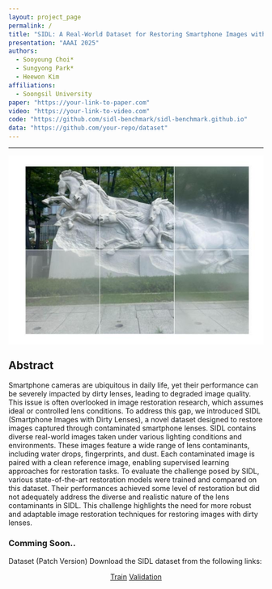 ```yaml
---
layout: project_page
permalink: /
title: "SIDL: A Real-World Dataset for Restoring Smartphone Images with Dirty Lenses"
presentation: "AAAI 2025"
authors:
  - Sooyoung Choi*
  - Sungyong Park*
  - Heewon Kim
affiliations:
  - Soongsil University
paper: "https://your-link-to-paper.com"
video: "https://your-link-to-video.com"
code: "https://github.com/sidl-benchmark/sidl-benchmark.github.io"
data: "https://github.com/your-repo/dataset"
---
```


<body>
  <hr>
  <img src = "images/Ex01.jpg" alt = "Example 001" style="display: block; margin: auto;">
</body>


<!-- Using HTML to center the abstract -->
<div class="columns is-centered has-text-centered">
  <div class="column is-four-fifths">
    <h2>Abstract</h2>
    <div class="content has-text-justified">
      Smartphone cameras are ubiquitous in daily life, yet their performance can be severely impacted by dirty lenses, leading to degraded image quality. This issue is often overlooked in image restoration research, which assumes ideal or controlled lens conditions. To address this gap, we introduced SIDL (Smartphone Images with Dirty Lenses), a novel dataset designed to restore images captured through contaminated smartphone lenses. SIDL contains diverse real-world images taken under various lighting conditions and environments. These images feature a wide range of lens contaminants, including water drops, fingerprints, and dust. Each contaminated image is paired with a clean reference image, enabling supervised learning approaches for restoration tasks. To evaluate the challenge posed by SIDL, various state-of-the-art restoration models were trained and compared on this dataset. Their performances achieved some level of restoration but did not adequately address the diverse and realistic nature of the lens contaminants in SIDL. This challenge highlights the need for more robust and adaptable image restoration techniques for restoring images with dirty lenses.
    </div>
  </div>
</div>

<div class = "comming soon">
  <h3>Comming Soon..</h3>
</div>

Dataset (Patch Version)
Download the SIDL dataset from the following links:

<div class="buttons" style="text-align: center; margin-top: 1em;">
  <a class="button is-primary" href="https://drive.google.com/file/d/1es3rPo5Y9O96EjDVXanUY8NpaRprWH-h/view?usp=sharing" target="_blank">Train</a>
  <a class="button is-primary" href="https://github.com/your-repo/dataset" target="_blank">Validation</a>
</div>

<!-- ## Background
The field of image restoration has mainly focused on ideal conditions, while real-world issues such as dirty smartphone lenses have been less explored. SIDL addresses this gap by providing a comprehensive set of images captured under real-world conditions with various types of lens contamination.

## Objective
The main goals of SIDL are:
- To provide a realistic benchmark for evaluating image restoration techniques.
- To challenge current methods with diverse and uncontrolled lens contaminations.
- To foster the development of adaptive and robust restoration algorithms.

## Key Ideas
- **Real-World Data Acquisition:** Images are captured in authentic environments with natural lens contaminants.
- **Paired Data:** Each dirty image is paired with its clean counterpart for supervised learning.
- **Evaluation Platform:** An online system is provided for real-time evaluation of submitted restoration results.

## Evaluate
Evaluation on the SIDL dataset includes both offline benchmarks and an online evaluation platform.  
Below, you can see real-time evaluation metrics (e.g., PSNR, SSIM):

<div id="evaluation-results">
  Loading evaluation results...
</div>

<script>
  // Example: Replace with your actual API endpoint
  async function fetchEvaluationResults() {
    try {
      const response = await fetch('https://api.example.com/evaluation-results');
      const data = await response.json();
      document.getElementById('evaluation-results').innerHTML = formatResults(data);
    } catch (error) {
      console.error('Error fetching evaluation results:', error);
      document.getElementById('evaluation-results').innerHTML = "Error loading evaluation results.";
    }
  }
  
  function formatResults(data) {
    let html = '<ul>';
    data.results.forEach(result => {
      html += `<li>${result.metric}: ${result.value}</li>`;
    });
    html += '</ul>';
    return html;
  }
  
  window.addEventListener('load', fetchEvaluationResults);
</script>

Dataset
Download the SIDL dataset from the following link:

<a class="button is-primary" href="https://github.com/your-repo/dataset" target="_blank">Download Dataset</a>

## Image Acquisition Process
The images in the SIDL dataset were obtained using the following process:
1. **Capture Setup:** Images were captured under diverse lighting conditions to simulate realistic environments.
2. **Contaminant Application:** Natural contaminants such as water droplets, fingerprints, and dust were present during capture.
3. **Post-Processing:** Each image was paired with a clean reference after quality control.

![Image Acquisition](static/image/Turing_machine.png)

## Experiments
Below is a summary of experiments conducted on the SIDL dataset:

| Model         | PSNR  | SSIM  | Runtime (s) |
|---------------|-------|-------|-------------|
| Model A       | 28.5  | 0.85  | 0.5         |
| Model B       | 30.2  | 0.87  | 0.7         |
| Model C       | 27.8  | 0.83  | 0.6         |

## Citation -->
